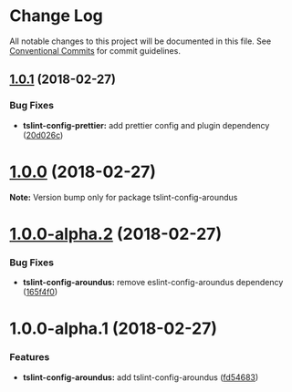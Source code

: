 # Change Log

All notable changes to this project will be documented in this file.
See [Conventional Commits](https://conventionalcommits.org) for commit guidelines.

<a name="1.0.1"></a>
## [1.0.1](https://github.com/aroundus-inc/js-packages/compare/tslint-config-aroundus@1.0.0...tslint-config-aroundus@1.0.1) (2018-02-27)


### Bug Fixes

* **tslint-config-prettier:** add prettier config and plugin dependency ([20d026c](https://github.com/aroundus-inc/js-packages/commit/20d026c))




<a name="1.0.0"></a>
# [1.0.0](https://github.com/aroundus-inc/js-packages/compare/tslint-config-aroundus@1.0.0-alpha.2...tslint-config-aroundus@1.0.0) (2018-02-27)




**Note:** Version bump only for package tslint-config-aroundus

<a name="1.0.0-alpha.2"></a>
# [1.0.0-alpha.2](https://github.com/aroundus-inc/js-packages/compare/tslint-config-aroundus@1.0.0-alpha.1...tslint-config-aroundus@1.0.0-alpha.2) (2018-02-27)


### Bug Fixes

* **tslint-config-aroundus:** remove eslint-config-aroundus dependency ([165f4f0](https://github.com/aroundus-inc/js-packages/commit/165f4f0))




<a name="1.0.0-alpha.1"></a>
# 1.0.0-alpha.1 (2018-02-27)


### Features

* **tslint-config-aroundus:** add tslint-config-aroundus ([fd54683](https://github.com/aroundus-inc/js-packages/commit/fd54683))
